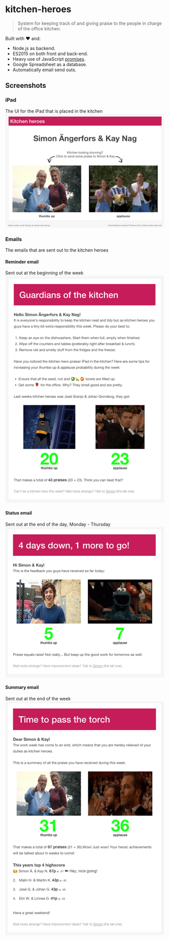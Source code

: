 
# kitchen-heroes

> System for keeping track of and giving praise to the people in charge of the office kitchen.

Built with :heart: and:
* Node.js as backend.
* ES2015 on both front and back-end.
* Heavy use of JavaScript [promises](https://developer.mozilla.org/en/docs/Web/JavaScript/Reference/Global_Objects/Promise).
* Google Spreadsheet as a database.
* Automatically email send outs.

## Screenshots

### iPad
The UI for the iPad that is placed in the kitchen
<img width="600" src="promo/ipad.png" alt="" />


### Emails
The emails that are sent out to the kitchen heroes

#### Reminder email
Sent out at the beginning of the week
<img width="600" src="promo/reminder.png" alt="" />

#### Status email
Sent out at the end of the day, Monday - Thursday
<img width="600" src="promo/status.png" alt="" />

#### Summary email
Sent out at the end of the week
<img width="600" src="promo/summary.png" alt="" />
